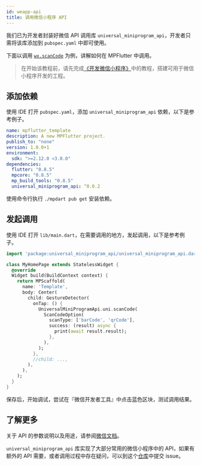 ```yaml
---
id: weapp-api
title: 调用微信小程序 API
---
```


我们已为开发者封装好微信 API 调用库 `universal_miniprogram_api`，开发者只需将该库添加到 `pubspec.yaml` 中即可使用。

下面以调用 [`wx.scanCode`](https://developers.weixin.qq.com/miniprogram/dev/api/device/scan/wx.scanCode.html) 为例，讲解如何在 MPFlutter 中调用。

> 在开始该教程前，请先完成[《开发微信小程序》](./first-app-weapp)中的教程，搭建可用于微信小程序开发的工程。

## 添加依赖

使用 IDE 打开 `pubspec.yaml`，添加 `universal_miniprogram_api` 依赖，以下是参考例子。

```yaml
name: mpflutter_template
description: A new MPFlutter project.
publish_to: "none"
version: 1.0.0+1
environment:
  sdk: ">=2.12.0 <3.0.0"
dependencies:
  flutter: "0.8.5"
  mpcore: "0.8.5"
  mp_build_tools: "0.8.5"
  universal_miniprogram_api: ^0.0.2
```

使用命令行执行 `./mpdart pub get` 安装依赖。

## 发起调用

使用 IDE 打开 `lib/main.dart`，在需要调用的地方，发起调用，以下是参考例子。

```dart
import 'package:universal_miniprogram_api/universal_miniprogram_api.dart';

class MyHomePage extends StatelessWidget {
  @override
  Widget build(BuildContext context) {
    return MPScaffold(
      name: 'Template',
      body: Center(
        child: GestureDetector(
          onTap: () {
            UniversalMiniProgramApi.uni.scanCode(
              ScanCodeOption(
                scanType: ['barCode', 'qrCode'],
                success: (result) async {
                  print(await result.result);
                },
              ),
            );
          },
          //child: ...,
        ),
      ),
    );
  }
}
```

保存后，开始调试，尝试在『微信开发者工具』中点击蓝色区块，测试调用结果。

## 了解更多

关于 API 的参数说明以及用途，请参阅[微信文档](https://developers.weixin.qq.com/miniprogram/dev/api/)。

`universal_miniprogram_api` 库实现了大部分常用的微信小程序中的 API，如果有额外的 API 需要，或者调用过程中存在疑问，可以到这个[仓库](https://github.com/mpflutter-plugins/universal_miniprogram_api)中提交 issue。
